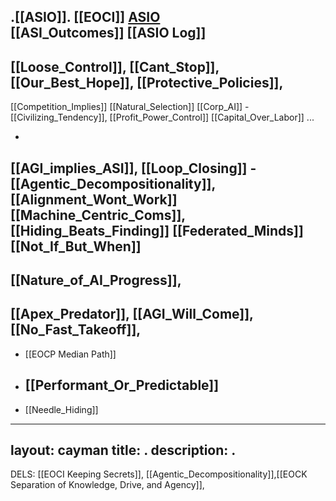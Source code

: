 .[[ASIO]].   [[EOCI]]    [ASIO](https://oblinger.github.io/ASIO/ASI_Outcomes/)  
  [[ASI_Outcomes]] 
  [[ASIO Log]] 
   -
  [[Loose_Control]],
  [[Cant_Stop]],
  [[Our_Best_Hope]],
  [[Protective_Policies]],
  -
  [[Competition_Implies]] 
  [[Natural_Selection]] 
  [[Corp_AI]] -
  [[Civilizing_Tendency]],
  [[Profit_Power_Control]] 
  [[Capital_Over_Labor]] ...
  
  -
  [[AGI_implies_ASI]],
  [[Loop_Closing]] -
  [[Agentic_Decompositionality]],
  [[Alignment_Wont_Work]]
  [[Machine_Centric_Coms]],
  [[Hiding_Beats_Finding]] 
  [[Federated_Minds]] 
  [[Not_If_But_When]] 
  -
  [[Nature_of_AI_Progress]],
  -
  [[Apex_Predator]],
  [[AGI_Will_Come]],
  [[No_Fast_Takeoff]],
  -


- [[EOCP Median Path]] 
- [[Performant_Or_Predictable]] 
  -
- [[Needle_Hiding]] 





---
layout: cayman
title: .
description: .
---




































































































































  DELS: [[EOCI Keeping Secrets]], [[Agentic_Decompositionality]],[[EOCK Separation of Knowledge, Drive, and Agency]], 









































































































































































